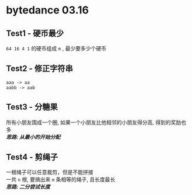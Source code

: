 # bytedance 03.16

## Test1 - 硬币最少
`64 16 4 1` 的硬币组成 `m` , 最少要多少个硬币

## Test2 - 修正字符串
```
aaa -> aa  
aabb -> aab
```

## Test3 - 分糖果
所有小朋友围成一个圈, 如果一个小朋友比他相邻的小朋友得分高, 得到的奖励也多   
***思路: 从最小的开始分配***

## Test4 - 剪绳子
一根绳子可以任意裁剪，但是不能拼接  
一共 `n` 根, 要搞出来 `m` 条相等的绳子, 且长度最长   
***思路: 二分尝试长度***

